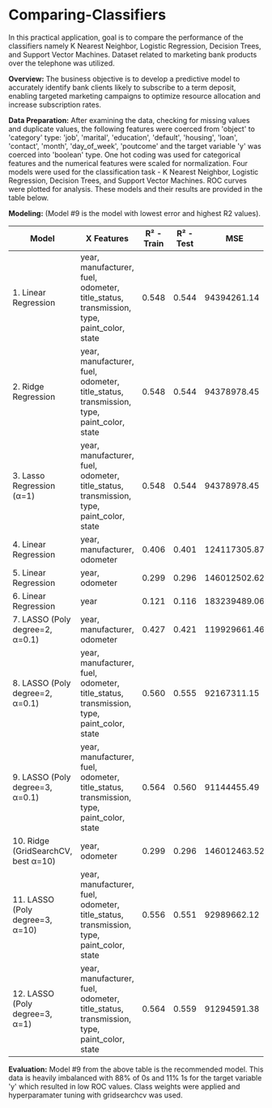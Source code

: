 # Comparing-Classifiers
In this practical application, goal is to compare the performance of the classifiers namely K Nearest Neighbor, Logistic Regression, Decision Trees, and Support Vector Machines. Dataset related to marketing bank products over the telephone was utilized.

**Overview:**
The business objective is to develop a predictive model to accurately identify bank clients likely to subscribe to a term deposit, enabling targeted marketing campaigns to optimize resource allocation and increase subscription rates.

**Data Preparation:** After examining the data, checking for missing values and duplicate values, the following features were coerced from 'object' to 'category' type: 'job', 'marital', 'education', 'default', 'housing', 'loan', 'contact', 'month', 'day_of_week', 'poutcome' and the target variable 'y' was coerced into 'boolean' type. One hot coding was used for categorical features and the numerical features were scaled for normalization. Four models were used for the classification task - K Nearest Neighbor, Logistic Regression, Decision Trees, and Support Vector Machines. ROC curves were plotted for analysis. These models and their results are provided in the table below.

**Modeling:**  (Model #9 is the model with lowest error and highest R2 values).

| Model | X Features | R² - Train | R² - Test | MSE |
|-------|------------|------------|-----------|-------------|
| 1. Linear Regression | year, manufacturer, fuel, odometer, title_status, transmission, type, paint_color, state | 0.548 | 0.544 | 94394261.14 |
| 2. Ridge Regression | year, manufacturer, fuel, odometer, title_status, transmission, type, paint_color, state | 0.548 | 0.544 | 94378978.45 |
| 3. Lasso Regression (α=1) | year, manufacturer, fuel, odometer, title_status, transmission, type, paint_color, state | 0.548 | 0.544 | 94378978.45 |
| 4. Linear Regression | year, manufacturer, odometer | 0.406 | 0.401 | 124117305.87 |
| 5. Linear Regression | year, odometer | 0.299 | 0.296 | 146012502.62 |
| 6. Linear Regression | year | 0.121 | 0.116 | 183239489.06 |
| 7. LASSO (Poly degree=2, α=0.1) | year, manufacturer, odometer | 0.427 | 0.421 | 119929661.46 |
| 8. LASSO (Poly degree=2, α=0.1) | year, manufacturer, fuel, odometer, title_status, transmission, type, paint_color, state | 0.560 | 0.555 | 92167311.15 |
| 9. LASSO (Poly degree=3, α=0.1) | year, manufacturer, fuel, odometer, title_status, transmission, type, paint_color, state | 0.564 | 0.560 | 91144455.49 |
| 10. Ridge (GridSearchCV, best α=10) | year, odometer | 0.299 | 0.296 | 146012463.52 |
| 11. LASSO (Poly degree=3, α=10) | year, manufacturer, fuel, odometer, title_status, transmission, type, paint_color, state | 0.556 | 0.551 | 92989662.12 |
| 12. LASSO (Poly degree=3, α=1) | year, manufacturer, fuel, odometer, title_status, transmission, type, paint_color, state | 0.564 | 0.559 | 91294591.38 |

**Evaluation:** Model #9 from the above table is the recommended model. This data is heavily imbalanced with 88% of 0s and 11% 1s for the target variable 'y' which resulted in low ROC values. Class weights were applied and hyperparamater tuning with gridsearchcv was used. 

